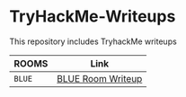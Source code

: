 # TryHackMe-Writeups
This repository includes TryhackMe writeups

| ROOMS | Link |
| --- | --- |
| `BLUE` | [BLUE Room Writeup](https://github.com/Vishal35679/TryHackMe-Writeups/blob/main/Writeup/CYBER%20SECURITY/Challenges%20_%20CTF/TryHackMe%20(THM)/BLUE.md) |



